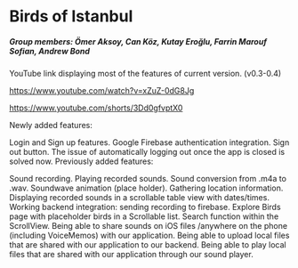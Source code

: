 # Birds of Istanbul

##### Group members: Ömer Aksoy, Can Köz, Kutay Eroğlu, Farrin Marouf Sofian, Andrew Bond

YouTube link displaying most of the features of current version. (v0.3-0.4)

https://www.youtube.com/watch?v=xZuZ-0dG8Jg

https://www.youtube.com/shorts/3Dd0gfvptX0

Newly added features:

Login and Sign up features.
Google Firebase authentication integration.
Sign out button.
The issue of automatically logging out once the app is closed is solved now.
Previously added features:

Sound recording.
Playing recorded sounds.
Sound conversion from .m4a to .wav.
Soundwave animation (place holder).
Gathering location information.
Displaying recorded sounds in a scrollable table view with dates/times.
Working backend integration: sending recording to firebase.
Explore Birds page with placeholder birds in a Scrollable list.
Search function within the ScrollView.
Being able to share sounds on iOS files /anywhere on the phone (including VoiceMemos) with our application.
Being able to upload local files that are shared with our application to our backend.
Being able to play local files that are shared with our application through our sound player.
